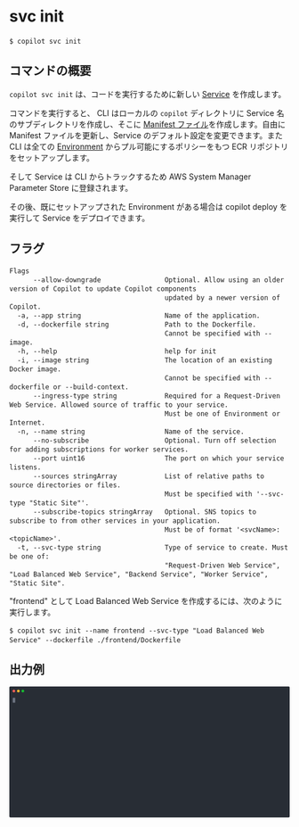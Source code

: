 # svc init
```console
$ copilot svc init
```

## コマンドの概要

`copilot svc init` は、コードを実行するために新しい [Service](../concepts/services.ja.md) を作成します。

コマンドを実行すると、 CLI はローカルの `copilot` ディレクトリに Service 名のサブディレクトリを作成し、そこに [Manifest ファイル](../manifest/overview.ja.md)を作成します。自由に Manifest ファイルを更新し、Service のデフォルト設定を変更できます。また CLI は全ての [Environment](../concepts/environments.ja.md) からプル可能にするポリシーをもつ ECR リポジトリをセットアップします。

そして Service は CLI からトラックするため AWS System Manager Parameter Store に登録されます。

その後、既にセットアップされた Environment がある場合は copilot deploy を実行して Service をデプロイできます。

## フラグ

```
Flags
      --allow-downgrade                Optional. Allow using an older version of Copilot to update Copilot components
                                       updated by a newer version of Copilot.
  -a, --app string                     Name of the application.
  -d, --dockerfile string              Path to the Dockerfile.
                                       Cannot be specified with --image.
  -h, --help                           help for init
  -i, --image string                   The location of an existing Docker image.
                                       Cannot be specified with --dockerfile or --build-context.
      --ingress-type string            Required for a Request-Driven Web Service. Allowed source of traffic to your service.
                                       Must be one of Environment or Internet.
  -n, --name string                    Name of the service.
      --no-subscribe                   Optional. Turn off selection for adding subscriptions for worker services.
      --port uint16                    The port on which your service listens.
      --sources stringArray            List of relative paths to source directories or files.
                                       Must be specified with '--svc-type "Static Site"'.
      --subscribe-topics stringArray   Optional. SNS topics to subscribe to from other services in your application.
                                       Must be of format '<svcName>:<topicName>'.
  -t, --svc-type string                Type of service to create. Must be one of:
                                       "Request-Driven Web Service", "Load Balanced Web Service", "Backend Service", "Worker Service", "Static Site".
```

"frontend" として Load Balanced Web Service を作成するには、次のように実行します。

`$ copilot svc init --name frontend --svc-type "Load Balanced Web Service" --dockerfile ./frontend/Dockerfile`

## 出力例

![Running copilot svc init](https://raw.githubusercontent.com/kohidave/copilot-demos/master/svc-init.svg?sanitize=true)
